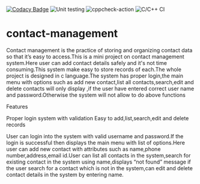  [![Codacy Badge](https://api.codacy.com/project/badge/Grade/d92d1a08ff944b5cbbcc36bf84c6d542)](https://app.codacy.com/gh/stepin105011/contact-management?utm_source=github.com&utm_medium=referral&utm_content=stepin105011/contact-management&utm_campaign=Badge_Grade) ![Unit testing](https://github.com/stepin105011/contact-management/workflows/Unit%20testing/badge.svg) ![cppcheck-action](https://github.com/stepin105011/contact-management/workflows/cppcheck-action/badge.svg) ![C/C++ CI](https://github.com/stepin105011/contact-management/workflows/C/C++%20CI/badge.svg)


# contact-management

Contact management is the practice of storing and organizing contact data so that it’s easy to access.This is a mini project on contact management system.Here user can add contact details safely and it's not time consuming.This system make easy to store records of each.The whole project is designed in c language.The system has proper login,the main menu with options such as add new contact,list all contacts,search,edit and delete contacts will only display ,if the user have entered correct user name and password.Otherwise the system will not allow to do above functions

Features

Proper login system with validation
Easy to add,list,search,edit and delete records

User can login into the system with valid username and password.If the login is successful then displays the main menu with list of options.Here user can add new contact with attributes such as name,phone number,address,email id.User can list all contacts in the system,search for existing contact in the system using name,displays “not found” message if the user search for a contact which is not in the system,can edit and delete contact details in the system by entering name.


